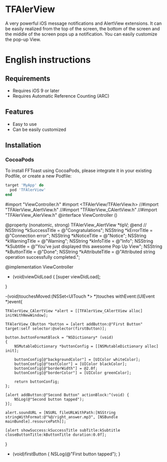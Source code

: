 # TFAlerView
A very powerful iOS message notifications and AlertView extensions. It can be easily realized from the top of the screen, the bottom of the screen and the middle of the screen pops up a notification. You can easily customize the pop-up View.

# English instructions

## Requirements

- Requires iOS 9 or later
- Requires Automatic Reference Counting (ARC)

## Features

- Easy to use
- Can be easily customized

## Installation

### CocoaPods

To install FFToast using CocoaPods, please integrate it in your existing Podfile, or create a new Podfile:

```ruby
target 'MyApp' do
  pod 'TFAlerView'
end
```

#import "ViewController.h"
#import <TFAlerView/TFAlerView.h>
//#import "TFAlerView_AlertView.h"
//#import "TFAlerView_CAlertView.h"
//#import "TFAlerView_AlerView.h"
@interface ViewController ()

@property (nonatomic, strong) TFAlerView_AlertView   *tipV;
@end
//
NSString *kSuccessTitle = @"Congratulations";
NSString *kErrorTitle = @"Connection error";
NSString *kNoticeTitle = @"Notice";
NSString *kWarningTitle = @"Warning";
NSString *kInfoTitle = @"Info";
NSString *kSubtitle = @"You've just displayed this awesome Pop Up View";
NSString *kButtonTitle = @"Done";
NSString *kAttributeTitle = @"Attributed string operation successfully completed.";

@implementation ViewController

- (void)viewDidLoad {
  [super viewDidLoad];

}



-(void)touchesMoved:(NSSet<UITouch *> *)touches withEvent:(UIEvent *)event{

    TFAlerView_CAlertView *alert = [[TFAlerView_CAlertView alloc] initWithNewWindow];

    TFAlerView_CButton *button = [alert addButton:@"First Button" target:self selector:@selector(firstButton)];

    button.buttonFormatBlock = ^NSDictionary* (void)
    {
        NSMutableDictionary *buttonConfig = [[NSMutableDictionary alloc] init];

        buttonConfig[@"backgroundColor"] = [UIColor whiteColor];
        buttonConfig[@"textColor"] = [UIColor blackColor];
        buttonConfig[@"borderWidth"] = @2.0f;
        buttonConfig[@"borderColor"] = [UIColor greenColor];

        return buttonConfig;
    };

    [alert addButton:@"Second Button" actionBlock:^(void) {
        NSLog(@"Second button tapped");
    }];

    alert.soundURL = [NSURL fileURLWithPath:[NSString stringWithFormat:@"%@/right_answer.mp3", [NSBundle mainBundle].resourcePath]];

    [alert showSuccess:kSuccessTitle subTitle:kSubtitle closeButtonTitle:kButtonTitle duration:0.0f];

}
- (void)firstButton
{
    NSLog(@"First button tapped");
}






